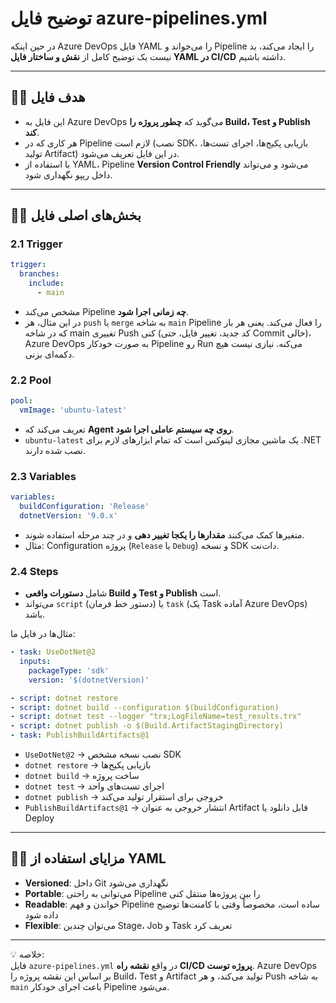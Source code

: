 # توضیح فایل azure-pipelines.yml

در حین اینکه Azure DevOps فایل YAML را می‌خواند و Pipeline را ایجاد می‌کند، بد نیست یک توضیح کامل از **نقش و ساختار فایل YAML در CI/CD** داشته باشیم.

---

## ۱️⃣ هدف فایل

- این فایل به Azure DevOps می‌گوید که **چطور پروژه را Build، Test و Publish کند**.
- هر کاری که در Pipeline لازم است (نصب SDK، بازیابی پکیج‌ها، اجرای تست‌ها، تولید Artifact) در این فایل تعریف می‌شود.
- با استفاده از YAML، Pipeline **Version Control Friendly** می‌شود و می‌تواند داخل ریپو نگهداری شود.

---

## ۲️⃣ بخش‌های اصلی فایل

### 2.1 Trigger
```yaml
trigger:
  branches:
    include:
      - main
```
- مشخص می‌کند Pipeline **چه زمانی اجرا شود**.
- در این مثال، هر `push` یا `merge` به شاخه `main` Pipeline را فعال می‌کند. یعنی هر بار که در شاخه main تغییری Push کنی (کد جدید، تغییر فایل، حتی Commit خالی)، Azure DevOps به صورت خودکار Pipeline رو Run می‌کنه. نیازی نیست هیچ دکمه‌ای بزنی.

### 2.2 Pool
```yaml
pool:
  vmImage: 'ubuntu-latest'
```
- تعریف می‌کند که **Agent روی چه سیستم عاملی اجرا شود**.
- `ubuntu-latest` یک ماشین مجازی لینوکس است که تمام ابزارهای لازم برای .NET نصب شده دارند.

### 2.3 Variables
```yaml
variables:
  buildConfiguration: 'Release'
  dotnetVersion: '9.0.x'
```
- متغیرها کمک می‌کنند **مقدارها را یکجا تغییر دهی** و در چند مرحله استفاده شوند.
- مثال: Configuration پروژه (`Release` یا `Debug`) و نسخه SDK دات‌نت.

### 2.4 Steps
- شامل **دستورات واقعی Build و Test و Publish** است.
- می‌تواند `script` (دستور خط فرمان) یا `task` (یک Task آماده Azure DevOps) باشد.

مثال‌ها در فایل ما:
```yaml
- task: UseDotNet@2
  inputs:
    packageType: 'sdk'
    version: '$(dotnetVersion)'

- script: dotnet restore
- script: dotnet build --configuration $(buildConfiguration)
- script: dotnet test --logger "trx;LogFileName=test_results.trx"
- script: dotnet publish -o $(Build.ArtifactStagingDirectory)
- task: PublishBuildArtifacts@1
```
- `UseDotNet@2` → نصب نسخه مشخص SDK  
- `dotnet restore` → بازیابی پکیج‌ها  
- `dotnet build` → ساخت پروژه  
- `dotnet test` → اجرای تست‌های واحد  
- `dotnet publish` → خروجی برای استقرار تولید می‌کند  
- `PublishBuildArtifacts@1` → انتشار خروجی به عنوان Artifact قابل دانلود یا Deploy

---

## ۳️⃣ مزایای استفاده از YAML

- **Versioned**: داخل Git نگهداری می‌شود  
- **Portable**: می‌توانی به راحتی Pipeline را بین پروژه‌ها منتقل کنی  
- **Readable**: خواندن و فهم Pipeline ساده است، مخصوصاً وقتی با کامنت‌ها توضیح داده شود  
- **Flexible**: می‌توان چندین Stage، Job و Task تعریف کرد

---

💡 خلاصه:  
فایل `azure-pipelines.yml` در واقع **نقشه راه CI/CD پروژه توست**. Azure DevOps بر اساس این نقشه پروژه را Build، Test و Artifact تولید می‌کند، و هر Push به شاخه `main` باعث اجرای خودکار Pipeline می‌شود.

